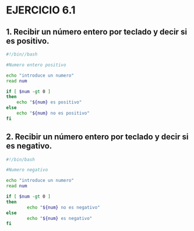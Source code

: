 # EJERCICIO 6.1

## 1. Recibir un número entero por teclado y decir si es positivo.
```bash
#!/bin//bash

#Numero entero positivo

echo "introduce un numero"
read num

if [ $num -gt 0 ]
then
	echo "${num} es positivo"
else 
	echo "${num} no es positivo"
fi
```
## 2. Recibir un número entero por teclado y decir si es negativo.
```bash
#!/bin/bash

#Numero negativo

echo "introduce un numero"
read num

if [ $num -gt 0 ]
then    
        echo "${num} no es negativo"
else    
        echo "${num} es negativo"
fi 
```
